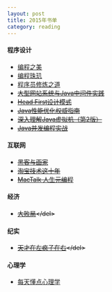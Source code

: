 ```yaml
---
layout: post  
title: 2015年书单
category: reading  
---
```


#### 程序设计

 * [编程之美](http://www.amazon.cn/%E7%BC%96%E7%A8%8B%E4%B9%8B%E7%BE%8E-%E5%BE%AE%E8%BD%AF%E6%8A%80%E6%9C%AF%E9%9D%A2%E8%AF%95%E5%BF%83%E5%BE%97-%E7%BC%96%E7%A8%8B%E4%B9%8B%E7%BE%8E-%E5%B0%8F%E7%BB%84/dp/B00FF1Y96K/ref=sr_1_1?ie=UTF8&qid=1425182879&sr=8-1&keywords=%E7%BC%96%E7%A8%8B%E4%B9%8B%E7%BE%8E)
 * [编程珠玑](http://www.amazon.cn/%E7%BC%96%E7%A8%8B%E7%8F%A0%E7%8E%91-%E4%B9%94%E6%81%A9%C2%B7%E6%9C%AC%E7%89%B9%E5%88%A9/dp/B00SFZH0DC/ref=sr_1_1?ie=UTF8&qid=1425182974&sr=8-1&keywords=%E7%BC%96%E7%A8%8B%E7%8F%A0%E7%8E%91)
 * [程序员修炼之道](http://www.amazon.cn/%E7%A8%8B%E5%BA%8F%E5%91%98%E4%BF%AE%E7%82%BC%E4%B9%8B%E9%81%93-%E4%BB%8E%E5%B0%8F%E5%B7%A5%E5%88%B0%E4%B8%93%E5%AE%B6-%E4%BA%A8%E7%89%B9/dp/B004GV08CY/ref=sr_1_1?ie=UTF8&qid=1425183026&sr=8-1&keywords=%E7%A8%8B%E5%BA%8F%E5%91%98%E4%BF%AE%E7%82%BC%E4%B9%8B%E9%81%93)
 * <del>[大型网站系统与Java中间件实践](http://www.amazon.cn/%E5%A4%A7%E5%9E%8B%E7%BD%91%E7%AB%99%E7%B3%BB%E7%BB%9F%E4%B8%8EJava%E4%B8%AD%E9%97%B4%E4%BB%B6%E5%AE%9E%E8%B7%B5-%E6%9B%BE%E5%AE%AA%E6%9D%B0/dp/B00JU5C2N4/ref=sr_1_1?ie=UTF8&qid=1425183074&sr=8-1&keywords=%E5%A4%A7%E5%9E%8B%E7%BD%91%E7%AB%99%E7%B3%BB%E7%BB%9F%E4%B8%8EJava%E4%B8%AD%E9%97%B4%E4%BB%B6%E5%AE%9E%E8%B7%B5)</del>
 * <del>[Head First设计模式](http://www.amazon.cn/Head-First%E8%AE%BE%E8%AE%A1%E6%A8%A1%E5%BC%8F-%E5%BC%97%E9%87%8C%E6%9B%BC/dp/B0011FBU34/ref=sr_1_1?ie=UTF8&qid=1425183106&sr=8-1&keywords=Head+First%E8%AE%BE%E8%AE%A1%E6%A8%A1%E5%BC%8F)</del>
 * <del>[Java性能优化权威指南](http://book.douban.com/subject/25828043/)</del>
 * <del>[深入理解Java虚拟机（第2版）](http://book.douban.com/subject/24722612/)</del>
 * <del>[Java并发编程实战](http://book.douban.com/subject/10484692/)</del>
 
#### 互联网

 * <del>[黑客与画家](http://www.amazon.cn/%E9%BB%91%E5%AE%A2%E4%B8%8E%E7%94%BB%E5%AE%B6-%E7%A1%85%E8%B0%B7%E5%88%9B%E4%B8%9A%E4%B9%8B%E7%88%B6Paul-Graham%E6%96%87%E9%9B%86-Paul-Graham/dp/B00ALPRKH0/ref=sr_1_1?ie=UTF8&qid=1425183218&sr=8-1&keywords=%E9%BB%91%E5%AE%A2%E4%B8%8E%E7%94%BB%E5%AE%B6)</del>
 * <del>[淘宝技术这十年](http://book.douban.com/subject/24335672/)</del>
 * <del>[MacTalk 人生元编程](http://book.douban.com/subject/25826578/)</delete>
 
#### 经济

 * <del>[大败局](http://www.amazon.cn/gp/product/B0089LOC56?psc=1&ref_=oh_aui_d_detailpage_o08_)</del>
 
#### 纪实

 *  <del>[天才在左疯子在右](http://www.amazon.cn/gp/product/B00HCXK8LY?psc=1&ref_=oh_aui_d_detailpage_o08_)</del>
 
#### 心理学

 * [每天懂点心理学](http://www.amazon.cn/gp/product/B00JFLORSG?psc=1&ref_=oh_aui_d_detailpage_o07_)
